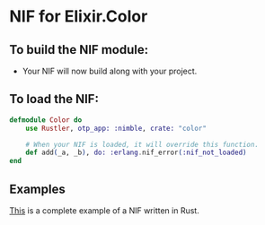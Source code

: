 # NIF for Elixir.Color

## To build the NIF module:

- Your NIF will now build along with your project.

## To load the NIF:

```elixir
defmodule Color do
    use Rustler, otp_app: :nimble, crate: "color"

    # When your NIF is loaded, it will override this function.
    def add(_a, _b), do: :erlang.nif_error(:nif_not_loaded)
end
```

## Examples

[This](https://github.com/hansihe/NifIo) is a complete example of a NIF written in Rust.
